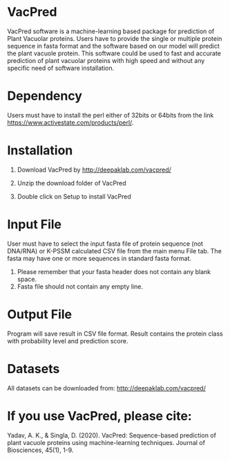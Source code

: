 # VacPred
VacPred software is a machine-learning based package for prediction of Plant Vacuolar proteins. Users have to provide the single or multiple protein sequence in fasta format and the software based on our model will predict the plant vacuole protein. This software could be used to fast and accurate prediction of plant vacuolar proteins with high speed and without any specific need of software installation.
# Dependency
Users must have to install the perl either of 32bits or 64bits from the link https://www.activestate.com/products/perl/.
# Installation
1.	Download VacPred by
        http://deepaklab.com/vacpred/ 

2.	Unzip the download folder of VacPred
3.	Double click on Setup to install VacPred 
# Input File
User must have to select the input fasta file of protein sequence (not DNA/RNA) or K-PSSM calculated CSV file from the main menu File tab. The fasta may have one or more sequences in standard fasta format.
        
1. Please remember that your fasta header does not contain any blank space.
2. Fasta file should not contain any empty line.
# Output File
Program will save result in CSV file format. Result contains the protein class with probability level and prediction score.
# Datasets
All datasets can be downloaded from: http://deepaklab.com/vacpred/ 
# If you use VacPred, please cite:
Yadav, A. K., & Singla, D. (2020). VacPred: Sequence-based prediction of plant vacuole proteins using machine-learning techniques. Journal of Biosciences, 45(1), 1-9.

